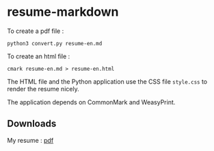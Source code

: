 # resume-markdown

To create a pdf file :

```
python3 convert.py resume-en.md
```

To create an html file :

```
cmark resume-en.md > resume-en.html
```

The HTML file and the Python application use the CSS file `style.css` to render the resume nicely.

The application depends on CommonMark and WeasyPrint.

## Downloads

My resume : [pdf](https://github.com/jgurhem/resume-markdown/releases/latest/download/resume-en.pdf)
